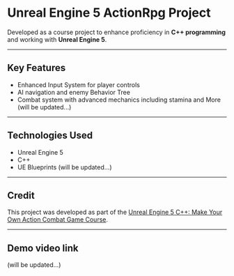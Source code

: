 # Unreal Engine 5 ActionRpg Project

Developed as a course project to enhance proficiency in **C++ programming** and working with **Unreal Engine 5**.

---

## Key Features
- Enhanced Input System for player controls  
- AI navigation and enemy Behavior Tree 
- Combat system with advanced mechanics including stamina
and More (will be updated...)

---

## Technologies Used
- Unreal Engine 5  
- C++
- UE Blueprints
(will be updated...)

---

## Credit
This project was developed as part of the [Unreal Engine 5 C++: Make Your Own Action Combat Game Course](https://www.udemy.com/course/unreal-engine-action-combat-game).

---

## Demo video link
(will be updated...)


